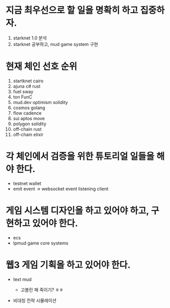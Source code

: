 
# 지금 최우선으로 할 일을 명확히 하고 집중하자.

1. starknet 1.0 분석
2. starknet 공부하고, mud game system 구현

# 현재 체인 선호 순위

1. startknet cairo
2. ajuna c# rust
3. fuel sway
4. ton FunC
6. mud.dev optimism solidity
7. cosmos golang 
8. flow cadence
9. sui aptos move
10. polygon solidity
11. off-chain rust
12. off-chain elixir

# 각 체인에서 검증을 위한 튜토리얼 일들을 해야 한다.

* testnet wallet
* emit event -> websocket event listening client

# 게임 시스템 디자인을 하고 있어야 하고, 구현하고 있어야 한다.

* ecs
* lpmud game core systems

# 웹3 게임 기획을 하고 있어야 한다.

* text mud
  * 고블린 패 죽이기? ㅎㅎ

* 비대칭 전략 시뮬레이션


